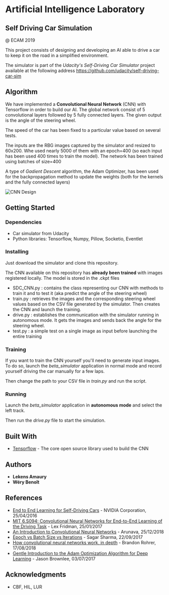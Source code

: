 # Artificial Intelligence Laboratory
## Self Driving Car Simulation

@ ECAM 2019

This project consists of designing and developing an AI able to drive a car to keep it on the road in a simplified environment. 

The simulator is part of the *Udacity's Self-Driving Car Simulator* project available at the following address https://github.com/udacity/self-driving-car-sim

## Algorithm
We have implemented a **Convolutional Neural Network** (CNN) with Tensorflow in order to build our AI. The global network consist of 5 convolutional layers followed by 5 fully connected layers.
The given output is the angle of the steering wheel.

The speed of the car has been fixed to a particular value based on several tests.

The inputs are the RBG images captured by the simulator and resized to 60x200. Whe used nearly 5000 of them with an epoch=400 (so each input has been used 400 times to train the model). The network has been trained using batches of size=400

A type of *Gadient Descent* algorithm, the Adam Optimizer, has been used for the backpropagation method to update the weights (both for the kernels and the fully connected layers)

![CNN Design](img/cnn-graph.png)


## Getting Started

### Dependencies

- Car simulator from Udacity
- Python libraries: Tensorflow, Numpy, Pillow, Socketio, Eventlet


### Installing

Just download the simulator and clone this repository. 

The CNN available on this repository has **already been trained** with images registered locally. The model is stored in the .ckpt files

* SDC_CNN.py : contains the class representing our CNN with methods to train it and to test it (aka predict the angle of the steering wheel)
* train.py : retrieves the images and the corresponding steering wheel values based on the CSV file generated by the simulator. Then creates the CNN and launch the training.
* drive.py : establishes the communication with the simulator running in autonomous mode. It gets the images and sends back the angle for the steering wheel.
* test.py : a simple test on a single image as input before launching the entire training

### Training

If you want to train the CNN yourself you'll need to generate input images. To do so, launch the *beta_simulator* 
application in normal mode and record yourself driving the car manually for a few laps.

Then change the path to your CSV file in *train.py* and run the script.

### Running
Launch the *beta_simulator* application in **autonomous mode** and select the left track.

Then run the *drive.py* file to start the simulation.

## Built With

* [Tensorflow](https://www.tensorflow.org/) - The core open source library used to build the CNN

## Authors

* **Lekens Amaury**
* **Wéry Benoît**


## References ##

* [End to End Learning for Self-Driving Cars](https://arxiv.org/pdf/1604.07316.pdf) - NVIDIA Corporation, 25/04/2016
* [MIT 6.S094: Convolutional Neural Networks for End-to-End Learning of the Driving Task](https://www.youtube.com/watch?v=U1toUkZw6VI&list=PLrAXtmErZgOeiKm4sgNOknGvNjby9efdf&index=11) - Lex Fridman, 25/01/2017
* [An Introduction to Convolutional Neural Networks](https://towardsdatascience.com/convolutional-neural-network-17fb77e76c05) - Arunava, 25/12/2018
* [Epoch vs Batch Size vs Iterations](https://towardsdatascience.com/epoch-vs-iterations-vs-batch-size-4dfb9c7ce9c9) - Sagar Sharma, 22/09/2017
* [How convolutional neural networks work, in depth](https://www.youtube.com/watch?v=JB8T_zN7ZC0) - Brandon Rohrer, 17/08/2018
* [Gentle Introduction to the Adam Optimization Algorithm for Deep Learning](https://machinelearningmastery.com/adam-optimization-algorithm-for-deep-learning/) - Jason Brownlee, 03/07/2017
## Acknowledgments

* CBF, HIL, LUR